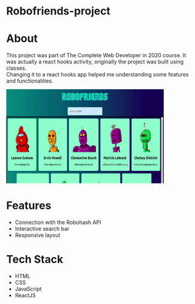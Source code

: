 # Robofriends-project

# About            
This project was part of The Complete Web Developer in 2020 course. It was actually a react hooks activity, originally the project was built using classes.<br>
Changing it to a react hooks app helped me understanding some features and functionalities.

<img src="https://github.com/TauDuque/robofriends-project/blob/main/robots1.gif" height="250px" width="420"/>

# Features
<ul>
 <li>Connection with the Robohash API<br>
 <li>Interactive search bar<br>
 <li>Responsive layout
 </ul>
   
# Tech Stack
<ul>
 <li>HTML
 <li>CSS
 <li>JavaScript
 <li>ReactJS
 </ul>
